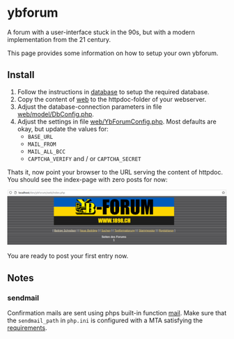 # ybforum

A forum with a user-interface stuck in the 90s, but with a modern implementation from the 21 century.

This page provides some information on how to setup your own ybforum.

## Install
1. Follow the instructions in [database](database) to setup the required database.
2. Copy the content of [web](web) to the httpdoc-folder of your webserver.
3. Adjust the database-connection parameters in file [web/model/DbConfig.php](web/model/DbConfig.php).
4. Adjust the settings in file [web/YbForumConfig.php](web/YbForumConfig.php). Most defaults are okay, but update the values for:
   - `BASE_URL`
   - `MAIL_FROM`
   - `MAIL_ALL_BCC`
   - `CAPTCHA_VERIFY` and / or `CAPTCHA_SECRET`

Thats it, now point your browser to the URL serving the content of httpdoc. You should see the index-page with zero posts for now:

![Empty index](index.png)

You are ready to post your first entry now.

## Notes
### sendmail
Confirmation mails are sent using phps built-in function [mail](https://www.php.net/manual/de/function.mail.php). Make sure that the `sendmail_path` in `php.ini` is configured with a MTA satisfying the [requirements](https://www.php.net/manual/en/mail.requirements.php).
